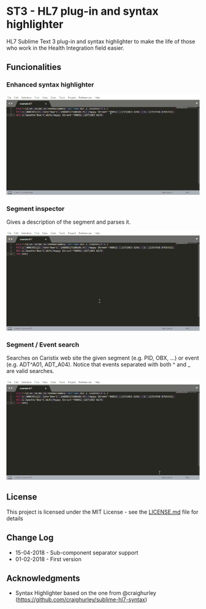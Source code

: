 # ST3 - HL7 plug-in and syntax highlighter

HL7 Sublime Text 3 plug-in and syntax highlighter to make the life of those who work in the Health Integration field easier.

## Funcionalities


### Enhanced syntax highlighter
![Syntax Highlighter Image](Misc/syntaxhighlighter.gif)


### Segment inspector
Gives a description of the segment and parses it.

![Segment Inspector Image](Misc/segmentinspector.gif)


### Segment / Event search
Searches on Caristix web site the given segment (e.g. PID, OBX, ...) or event (e.g. ADT^A01, ADT_A04). Notice that events separated with both ^ and _ are valid searches.

![Segment Event Searcher Image](Misc/segmenteventsearcher.gif)


## License

This project is licensed under the MIT License - see the [LICENSE.md](LICENSE.md) file for details


## Change Log

* 15-04-2018 - Sub-component separator support
* 01-02-2018 - First version


## Acknowledgments

* Syntax Highlighter based on the one from @craighurley (https://github.com/craighurley/sublime-hl7-syntax)

